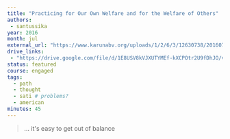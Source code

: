 ```yaml
---
title: "Practicing for Our Own Welfare and for the Welfare of Others"
authors:
 - santussika
year: 2016
month: jul
external_url: "https://www.karunabv.org/uploads/1/2/6/3/12630738/20160724-ayya_santussika-imc-practicing_for_our_own_welfare_and_the_welfare_of_others.mp3"
drive_links:
 - "https://drive.google.com/file/d/1E8USV8kVJXUTYMEf-kXCPOtr2U9fDhJO/view?usp=drivesdk"
status: featured
course: engaged
tags:
  - path
  - thought
  - sati # problems?
  - american
minutes: 45
---
```


> … it's easy to get out of balance

